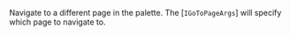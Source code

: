 Navigate to a different page in the palette. The [`IGoToPageArgs`] will specify which page to navigate to.